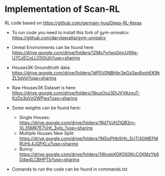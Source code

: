 # Implementation of Scan-RL

RL code based on https://github.com/germain-hug/Deep-RL-Keras
- To run code you need to install this fork of gym-unrealcv: https://github.com/darylperalta/gym-unrealcv
- Unreal Environments can be found here: https://drive.google.com/drive/folders/12Mo7vrlws0mcU99q-U7CzECoLLO50iUh?usp=sharing
- Houses3K Groundtruth data:
https://drive.google.com/drive/folders/1dP5V0NBHbr3eGz0av6xohEK9kZL5sVoI?usp=sharing
- Raw Houses3K Dataset is here: https://drive.google.com/drive/folders/1lbuzOsz3DIJVVAzvuT-KzDs3pVzGWPwx?usp=sharing
- Some weights can be found here:
    - Single Houses:
    https://drive.google.com/drive/folders/1Rd7VJHZIQB3rn-XL35MR7E7UrK_3vlg_?usp=sharing
    - Multiple Houses New Split: https://drive.google.com/drive/folders/1N5ixPHbSHh_SUTj3GMEFMRUHL4JQFKLu?usp=sharing
    - Bunny: https://drive.google.com/drive/folders/1WnsleXGK0S0KcC0XMzYb6Ddw4LCBHPTb?usp=sharing

- Comands to run the code can be found in commands.txt
